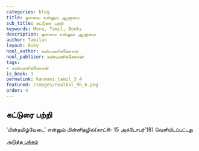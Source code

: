 ```yaml
---
categories: blog
title: ஒளவை என்னும் ஆளுமை
sub_title: கட்டுரை பற்றி
keywords: More, Tamil, Books
description: ஒளவை என்னும் ஆளுமை
author: Tamilan
layout: Ruby
nool_author: கண்மணிகணேசன்
nool_publiser: கண்மணிகணேசன்
tags: 
- கண்மணிகணேசன்
is_book: 1
permalink: kanmani_tamil_3_4
featured: /images/noolkal_96_6.png
order: 4
---
```



## கட்டுரை பற்றி

‘மின்தமிழ்மேடை’ என்னும் மின்னிதழில்(காட்சி- 15 அக்டோபர்’18) வெளியிடப்பட்டது

[அடுத்த பக்கம்](kanmani_tamil_3_5)